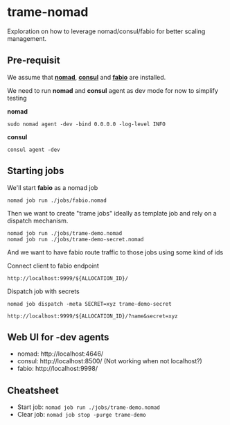 # trame-nomad

Exploration on how to leverage nomad/consul/fabio for better scaling management.

## Pre-requisit

We assume that [__nomad__](https://learn.hashicorp.com/tutorials/nomad/get-started-install), [__consul__](https://learn.hashicorp.com/tutorials/consul/get-started-install) and [__fabio__](https://fabiolb.net/quickstart/) are installed.

We need to run __nomad__ and __consul__ agent as dev mode for now to simplify testing

__nomad__
```
sudo nomad agent -dev -bind 0.0.0.0 -log-level INFO
```

__consul__
```
consul agent -dev
```

## Starting jobs

We'll start __fabio__ as a nomad job

```
nomad job run ./jobs/fabio.nomad
```

Then we want to create "trame jobs" ideally as template job and rely on a dispatch mechanism.

```
nomad job run ./jobs/trame-demo.nomad
nomad job run ./jobs/trame-demo-secret.nomad
```

And we want to have fabio route traffic to those jobs using some kind of ids

Connect client to fabio endpoint

```
http://localhost:9999/${ALLOCATION_ID}/
```

Dispatch job with secrets

```
nomad job dispatch -meta SECRET=xyz trame-demo-secret
```

```
http://localhost:9999/${ALLOCATION_ID}/?name&secret=xyz
```

## Web UI for -dev agents

- nomad:  http://localhost:4646/
- consul: http://localhost:8500/ (Not working when not localhost?)
- fabio:  http://localhost:9998/


## Cheatsheet

- Start job: `nomad job run ./jobs/trame-demo.nomad`
- Clear job: `nomad job stop -purge trame-demo`
